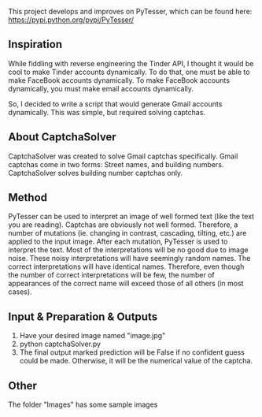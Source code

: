 This project develops and improves on PyTesser, which can be found here:  https://pypi.python.org/pypi/PyTesser/

## Inspiration
While fiddling with reverse engineering the Tinder API, I thought it would be cool to make Tinder accounts dynamically.  To do that, one must be able to make FaceBook accounts dynamically.  To make FaceBook accounts dynamically, you must make email accounts dynamically.

So, I decided to write a script that would generate Gmail accounts dynamically.  This was simple, but required solving captchas.

## About CaptchaSolver
CaptchaSolver was created to solve Gmail captchas specifically.
Gmail captchas come in two forms:  Street names, and building numbers.  CaptchaSolver solves building number captchas only.

## Method
PyTesser can be used to interpret an image of well formed text (like the text you are reading).  Captchas are obviously not well formed.  Therefore, a number of mutations (ie. changing in contrast, cascading, tilting, etc.) are applied to the input image.  After each mutation, PyTesser is used to interpret the text.  Most of the interpretations will be no good due to image noise.  These noisy interpretations will have seemingly random names.  The correct interpretations will have identical names.  Therefore, even though the number of correct interpretations will be few, the number of appearances of the correct name will exceed those of all others (in most cases).

## Input & Preparation & Outputs
1)  Have your desired image named "image.jpg"
2)  python captchaSolver.py
3)  The final output marked prediction will be False if no confident guess could be made.  Otherwise, it will be the numerical value of the captcha.

## Other
The folder "Images" has some sample images
